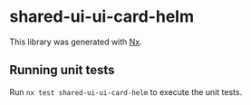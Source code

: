 # shared-ui-ui-card-helm

This library was generated with [Nx](https://nx.dev).


## Running unit tests

Run `nx test shared-ui-ui-card-helm` to execute the unit tests.

